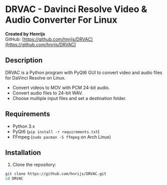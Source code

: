 # DRVAC - Davinci Resolve Video & Audio Converter For Linux

**Created by Henrijs**  
GitHub: [https://github.com/hnrijs/DRVAC](https://github.com/hnrijs/DRVAC)

## Description
DRVAC is a Python program with PyQt6 GUI to convert video and audio files for DaVinci Resolve on Linux.  
- Convert videos to MOV with PCM 24-bit audio.  
- Convert audio files to 24-bit WAV.  
- Choose multiple input files and set a destination folder.  

## Requirements
- Python 3.x
- PyQt6 (`pip install -r requirements.txt`)
- FFmpeg (`sudo pacman -S ffmpeg` on Arch Linux)

## Installation
1. Clone the repository:
```bash
git clone https://github.com/hnrijs/DRVAC.git
cd DRVAC
